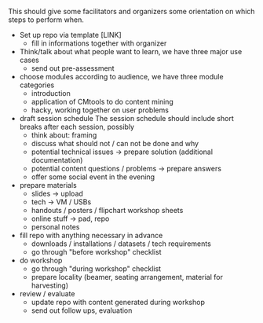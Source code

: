 This should give some facilitators and organizers some orientation on which steps to perform when.


- Set up repo via template [LINK]
	- fill in informations together with organizer
- Think/talk about what people want to learn, we have three major use cases
	- send out pre-assessment
- choose modules according to audience, we have three module categories
	- introduction
	- application of CMtools to do content mining
	- hacky, working together on user problems
- draft session schedule
  The session schedule should include short breaks after each session, possibly
	- think about: framing
	- discuss what should not / can not be done and why
	- potential technical issues -> prepare solution (additional documentation)
	- potential content questions / problems -> prepare answers
	- offer some social event in the evening
- prepare materials
	- slides -> upload
	- tech -> VM / USBs
	- handouts / posters / flipchart workshop sheets
	- online stuff -> pad, repo
	- personal notes
- fill repo with anything necessary in advance
	- downloads / installations / datasets / tech requirements
	- go through "before workshop" checklist
- do workshop
	-  go through "during workshop" checklist
	- prepare locality (beamer, seating arrangement, material for harvesting)
- review / evaluate
	- update repo with content generated during workshop
	- send out follow ups, evaluation

